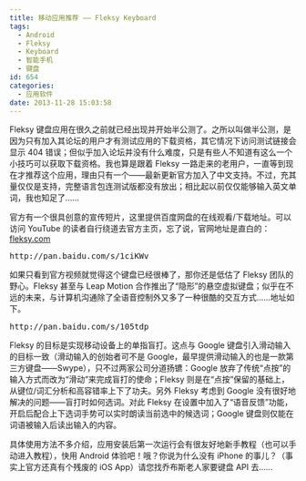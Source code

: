 ```yaml
---
title: 移动应用推荐 —— Fleksy Keyboard
tags:
  - Android
  - Fleksy
  - Keyboard
  - 智能手机
  - 键盘
id: 654
categories:
  - 应用软件
date: 2013-11-28 15:03:58
---
```


Fleksy 键盘应用在很久之前就已经出现并开始半公测了。之所以叫做半公测，是因为只有加入其论坛的用户才有测试应用的下载资格，其它情况下访问测试链接会显示 404 错误；但似乎加入论坛并没有什么难度，只是有些人不知道有这么一个小技巧可以获取下载资格。我也算是跟着 Fleksy 一路走来的老用户，一直等到现在才推荐这个应用，理由只有一个——最新更新官方加入了中文支持。不过，充其量仅仅是支持，完整语言包连测试版都没有放出；相比起以前仅仅能够输入英文单词，我也知足了……

官方有一个很具创意的宣传短片，这里提供百度网盘的在线观看/下载地址。可以访问 YouTube 的读者自行绕道去官方主页，忘了说，官网地址是直白的：[fleksy.com](http://fleksy.com/)
<pre class="font:courier-new lang:default highlight:0 decode:true" title="官方宣传视频 观看/下载地址">http://pan.baidu.com/s/1ciKWv</pre>
如果只看到官方视频就觉得这个键盘已经很棒了，那你还是低估了 Fleksy 团队的野心。Fleksy 甚至与 Leap Motion 合作推出了“隐形”的悬空虚拟键盘；似乎在不远的未来，与计算机沟通除了全语音控制外又多了一种很酷的交互方式……地址如下。
<pre class="font:courier-new lang:default highlight:0 decode:true" title="Fleksy + Leap Motion 观看/下载地址">http://pan.baidu.com/s/105tdp</pre>
Fleksy 的目标是实现移动设备上的单指盲打。这点与 Google 键盘引入滑动输入的目标一致（滑动输入的创始者可不是 Google，最早提供滑动输入的也是一款第三方键盘——Swype），只不过两家公司分道扬镳：Google 放弃了传统“点按”的输入方式而改为“滑动”来完成盲打的使命；Fleksy 则是在“点按”保留的基础上，从键位/词汇分析和高容错率上下了功夫。另外 Fleksy 考虑到 Google 没有很好地解决的问题——盲打时如何选词。对此 Fleksy 在设置中加入了“语音反馈”功能，开启后配合上下选词手势可以实时朗读当前选中的候选词；Google 键盘则仅能在词语被输入后读出输入的内容。

具体使用方法不多介绍，应用安装后第一次运行会有很友好地新手教程（也可以手动进入教程），快用 Android 体验吧！哦？你说为什么没有 iPhone 的事儿？（事实上官方还真有个残废的 iOS App）请您找乔布斯老人家要键盘 API 去……